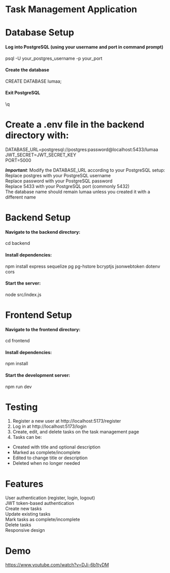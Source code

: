 # Task Management Application
# Database Setup

#### Log into PostgreSQL (using your username and port in command prompt)
psql -U your_postgres_username -p your_port

#### Create the database
CREATE DATABASE lumaa;

#### Exit PostgreSQL
\q

# Create a .env file in the backend directory with:  
DATABASE_URL=postgresql://postgres:password@localhost:5433/lumaa  
JWT_SECRET=JWT_SECRET_KEY  
PORT=5000

***Important***: Modify the DATABASE_URL according to your PostgreSQL setup:  
Replace postgres with your PostgreSQL username  
Replace password with your PostgreSQL password  
Replace 5433 with your PostgreSQL port (commonly 5432)  
The database name should remain lumaa unless you created it with a different name  


# Backend Setup

#### Navigate to the backend directory:  
cd backend

#### Install dependencies:  
npm install express sequelize pg pg-hstore bcryptjs jsonwebtoken dotenv cors

#### Start the server:  
node src/index.js

# Frontend Setup

#### Navigate to the frontend directory:  
cd frontend

#### Install dependencies:  
npm install

#### Start the development server:  
npm run dev


# Testing
1. Register a new user at http://localhost:5173/register  
2. Log in at http://localhost:5173/login  
3. Create, edit, and delete tasks on the task management page  
4. Tasks can be:  
- Created with title and optional description  
- Marked as complete/incomplete  
- Edited to change title or description  
- Deleted when no longer needed  

# Features
User authentication (register, login, logout)  
JWT token-based authentication  
Create new tasks  
Update existing tasks  
Mark tasks as complete/incomplete  
Delete tasks  
Responsive design  

# Demo  
https://www.youtube.com/watch?v=DJi-6b1tyDM

